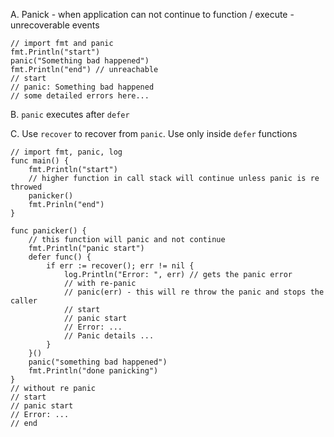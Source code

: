 A. Panick - when application can not continue to function / execute - unrecoverable events

```
// import fmt and panic
fmt.Println("start")
panic("Something bad happened")
fmt.Println("end") // unreachable
// start
// panic: Something bad happened
// some detailed errors here...

```

B. `panic` executes after `defer`

C. Use `recover` to recover from `panic`. Use only inside `defer` functions

```
// import fmt, panic, log
func main() {
    fmt.Println("start")
    // higher function in call stack will continue unless panic is re throwed
    panicker()
    fmt.Prinln("end")
}

func panicker() {
    // this function will panic and not continue
    fmt.Println("panic start")
    defer func() {
        if err := recover(); err != nil {
            log.Println("Error: ", err) // gets the panic error
            // with re-panic
            // panic(err) - this will re throw the panic and stops the caller
            // start
            // panic start
            // Error: ...
            // Panic details ...
        }
    }()
    panic("something bad happened")
    fmt.Println("done panicking")
}
// without re panic
// start
// panic start
// Error: ...
// end
```
